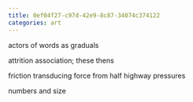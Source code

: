 ```yaml
---
title: 0ef04f27-c97d-42e9-8c87-34074c374122
categories: art
---
```

actors of words
as graduals

attrition
association;
these thens

friction transducing force
from half highway pressures

numbers and size
